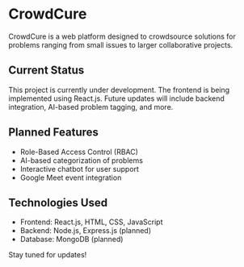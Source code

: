 # CrowdCure  
CrowdCure is a web platform designed to crowdsource solutions for problems ranging from small issues to larger collaborative projects.  

## Current Status  
This project is currently under development. The frontend is being implemented using React.js. Future updates will include backend integration, AI-based problem tagging, and more.  

## Planned Features  
- Role-Based Access Control (RBAC)
- AI-based categorization of problems
- Interactive chatbot for user support
- Google Meet event integration

## Technologies Used  
- Frontend: React.js, HTML, CSS, JavaScript  
- Backend: Node.js, Express.js (planned)  
- Database: MongoDB (planned)  

Stay tuned for updates!
